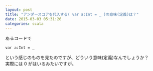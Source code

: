 ```yaml
---
layout: post
title: "アンダースコアを代入する( var a:Int = _ )の意味(定義)は？"
date: 2015-03-03 05:31:26
categories: scala
---
```

<p>あるコードで</p>

<pre><code>var a:Int = _
</code></pre>

<p>という感じのものを見たのですが、どういう意味(定義)なんでしょうか？<br>
実際には 0 がはいるみたいですが。</p>
